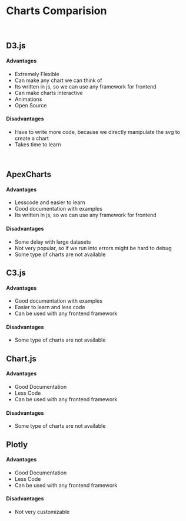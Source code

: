 # Charts Comparision

<br>

## **D3.js**

#### Advantages

- Extremely Flexible
- Can make any chart we can think of
- Its written in js, so we can use any framework for frontend
- Can make charts interactive
- Animations
- Open Source

#### Disadvantages

- Have to write more code, because we directly manipulate the svg to create a chart
- Takes time to learn

<br>

## **ApexCharts**

#### Advantages

- Lesscode and easier to learn
- Good documentation with examples
- Its written in js, so we can use any framework for frontend

#### Disadvantages

- Some delay with large datasets
- Not very popular, so if we run into errors might be hard to debug
- Some type of charts are not available

## **C3.js**

#### Advantages

- Good documentation with examples
- Easier to learn and less code
- Can be used with any frontend framework

#### Disadvantages

- Some type of charts are not available

## **Chart.js**

#### Advantages

- Good Documentation
- Less Code
- Can be used with any frontend framework

#### Disadvantages

- Some type of charts are not available

## **Plotly**

#### Advantages

- Good Documentation
- Less Code
- Can be used with any frontend framework

#### Disadvantages

- Not very customizable
